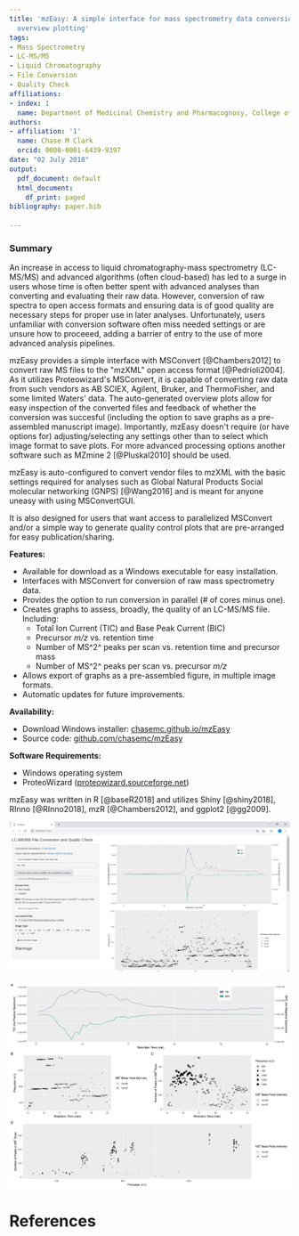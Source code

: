 ```yaml
---
title: 'mzEasy: A simple interface for mass spectrometry data conversion and LC-MS/MS
  overview plotting'
tags:
- Mass Spectrometry
- LC-MS/MS
- Liquid Chromatography
- File Conversion
- Quality Check
affiliations:
- index: 1
  name: Department of Medicinal Chemistry and Pharmacognosy, College of Pharmacy, University of Illinois at Chicago, Chicago, IL
authors:
- affiliation: '1'
  name: Chase M Clark
  orcid: 0000-0001-6439-9397
date: "02 July 2018"
output:
  pdf_document: default
  html_document:
    df_print: paged
bibliography: paper.bib

---
```


### Summary

An increase in access to liquid chromatography-mass spectrometry (LC-MS/MS) and advanced algorithms (often cloud-based) has led to a surge in users whose time is often better spent with advanced analyses than converting and evaluating their raw data.  However, conversion of raw spectra to open access formats and ensuring data is of good quality are necessary steps for proper use in later analyses. Unfortunately, users unfamiliar with conversion software often miss needed settings or are unsure how to proceeed, adding a barrier of entry to the use of more advanced analysis pipelines.

mzEasy provides a simple interface with MSConvert [@Chambers2012] to convert raw MS files to the "mzXML" open access format [@Pedrioli2004]. As it utilizes Proteowizard's MSConvert, it is capable of converting raw data from such vendors as AB SCIEX, Agilent, Bruker, and ThermoFisher, and some limited Waters' data. The auto-generated overview plots allow for easy inspection of the converted files and feedback of whether the conversion was succesful (including the option to save graphs as a pre-assembled manuscript image). Importantly, mzEasy doesn't require (or have options for) adjusting/selecting any settings other than to select which image format to save plots. For more advanced processing options another software such as MZmine 2 [@Pluskal2010] should be used.

mzEasy is auto-configured to convert vendor files to mzXML with the basic settings required for analyses such as Global Natural Products Social molecular networking (GNPS) [@Wang2016] and is meant for anyone uneasy with using MSConvertGUI. 



It is also designed for users that want access to parallelized MSConvert and/or a simple way to generate quality control plots that are pre-arranged for easy publication/sharing.

**Features:**

 - Available for download as a Windows executable for easy installation. 
 - Interfaces with MSConvert for conversion of raw mass spectrometry data.
 - Provides the option to run conversion in parallel (# of cores minus one).
 - Creates graphs to assess, broadly, the quality of an LC-MS/MS file. Including:
     - Total Ion Current (TIC) and Base Peak Current (BIC)
     - Precursor *m/z* vs. retention time
     - Number of MS^2^ peaks per scan vs. retention time and precursor mass
     - Number of MS^2^ peaks per scan vs. precursor *m/z*
 - Allows export of graphs as a pre-assembled figure, in multiple image formats.
 - Automatic updates for future improvements.

**Availability:**

 - Download Windows installer: [chasemc.github.io/mzEasy](https://chasemc.github.io/mzEasy/)
 - Source code: [github.com/chasemc/mzEasy](https://github.com/chasemc/mzEasy) 

**Software Requirements:**

 - Windows operating system
 - ProteoWizard ([proteowizard.sourceforge.net](http://proteowizard.sourceforge.net))


mzEasy was written in R [@baseR2018] and utilizes Shiny [@shiny2018], RInno [@RInno2018], mzR [@Chambers2012], and ggplot2 [@gg2009].


![A screenschot of the mzEasy user interface](Capture.PNG)


![Example of an exported, auto-assembled figure](Output.png)

# References

